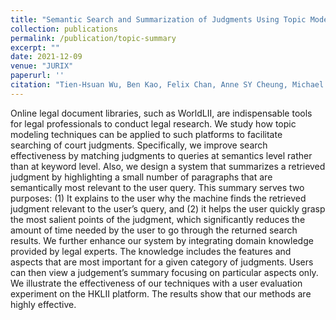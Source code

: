 ```yaml
---
title: "Semantic Search and Summarization of Judgments Using Topic Modeling"
collection: publications
permalink: /publication/topic-summary
excerpt: ""
date: 2021-12-09
venue: "JURIX"
paperurl: ''
citation: "Tien-Hsuan Wu, Ben Kao, Felix Chan, Anne SY Cheung, Michael MK Cheung, Guowen Yuan and Yongxi Chen. Semantic Search and Summarization of Judgments Using Topic Modeling. In JURIX2021 (to appear)."
---
```

Online legal document libraries, such as WorldLII, are indispensable tools for legal professionals to conduct legal research. We study how topic modeling techniques can be applied to such platforms to facilitate searching of court judgments. Specifically, we improve search effectiveness by matching judgments to queries at semantics level rather than at keyword level. Also, we design a system that summarizes a retrieved judgment by highlighting a small number of paragraphs that are semantically most relevant to the user query. This summary serves two purposes: (1) It explains to the user why the machine finds the retrieved judgment relevant to the user’s query, and (2) it helps the user quickly grasp the most salient points of the judgment, which significantly reduces the amount of time needed by the user to go through the returned search results. We further enhance our system by integrating domain knowledge provided by legal experts. The knowledge includes the features and aspects that are most important for a given category of judgments. Users can then view a judgement’s summary focusing on particular aspects only. We illustrate the effectiveness of our techniques with a user evaluation experiment on the HKLII platform. The results show that our methods are highly effective.
